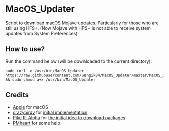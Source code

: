 # MacOS_Updater

Script to download macOS Mojave updates. Particularly for those who are still using HFS+. (Now Mojave with HFS+ is not able to receive system updates from System Preferences)

## How to use?
Run the command below (will be downloaded to the current directory):
```
sudo curl -o /usr/bin/MacOS_Updater https://raw.githubusercontent.com/Gengik84/MacOS_Updater/master/MacOS_Updater && sudo chmod a+x /usr/bin/MacOS_Updater
```

## Credits
- [Apple](https://www.apple.com) for macOS
- [crazybirdy](https://www.insanelymac.com/forum/profile/61100-crazybirdy) for [initial implementation](https://www.insanelymac.com/forum/files/file/944-mojave-mbr-hfs-firmware-check-patch)
- [Pike R. Alpha](https://github.com/Piker-Alpha) for [the initial idea to download packages](https://github.com/Piker-Alpha/HandyScripts/blob/master/High%20Sierra/update/update_1013_DP6_17A344b.sh)
- [PMheart](https://github.com/PMheart) for some help
